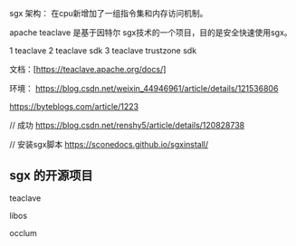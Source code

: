 sgx 架构： 在cpu新增加了一组指令集和内存访问机制。

apache teaclave 是基于因特尔 sgx技术的一个项目，目的是安全快速使用sgx。

1 teaclave 2 teaclave sdk 3 teaclave trustzone sdk

文档：[https://teaclave.apache.org/docs/]

环境：
https://blog.csdn.net/weixin_44946961/article/details/121536806

https://byteblogs.com/article/1223

// 成功
https://blog.csdn.net/renshy5/article/details/120828738

// 安装sgx脚本
https://sconedocs.github.io/sgxinstall/
## sgx 的开源项目
teaclave

libos

occlum